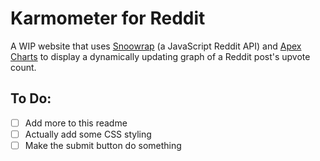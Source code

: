 # Karmometer for Reddit
A WIP website that uses [Snoowrap](https://not-an-aardvark.github.io/snoowrap/snoowrap.html) (a JavaScript Reddit API) and [Apex Charts](https://apexcharts.com/) to display a dynamically updating graph of a Reddit post's upvote count.

## To Do:
- [ ] Add more to this readme
- [ ] Actually add some CSS styling
- [ ] Make the submit button do something
